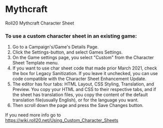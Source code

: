 # Mythcraft
Roll20 Mythcraft Character Sheet

### To use a custom character sheet in an existing game:
1. Go to a Campaign's/Game's Details Page.
2. Click the Settings-button, and select Games Settings.
3. On the Game settings page, you select "Custom" from the Character Sheet Template menu.
4. If you want to use char sheet code that made prior March 2021, check the box for Legacy Sanitization. If you leave it unchecked, you can use code compatible with the Character Sheet Enhancement Update.
5. The editor has four tabs: HTML Layout, CSS Styling, Translation, and Preview.
    You copy your HTML and CSS to their respective tabs, and if the sheet has translation files, you copy the content of the default translation file(usually English), or for the language you want.
6. Then scroll down the page and press the Save Changes button.

If you need more info go to https://wiki.roll20.net/Using_Custom_Character_Sheets
